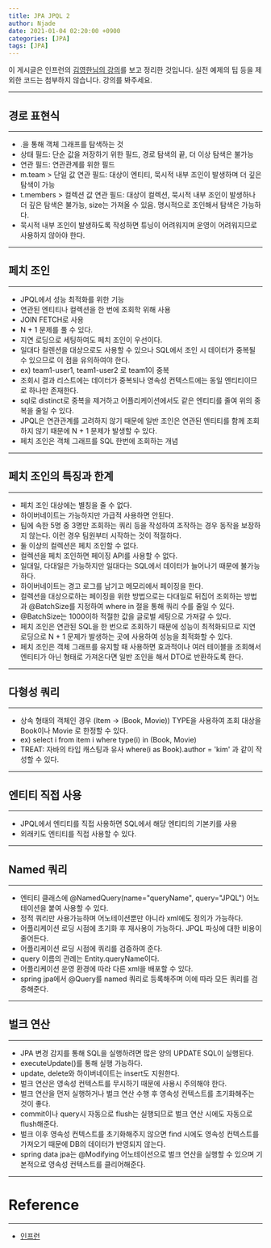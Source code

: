 ```yaml
---
title: JPA JPQL 2
author: Njade
date: 2021-01-04 02:20:00 +0900
categories: [JPA]
tags: [JPA]
---
```


이 게시글은 인프런의 [김영한님의 강의](https://www.inflearn.com/course/ORM-JPA-Basic)를 보고 정리한 것입니다.
실전 예제의 팁 등을 제외한 코드는 첨부하지 않습니다. 강의를 봐주세요.

---

## 경로 표현식
---
* .을 통해 객체 그래프를 탐색하는 것
* 상태 필드: 단순 값을 저장하기 위한 필드, 경로 탐색의 끝, 더 이상 탐색은 불가능
* 연관 필드: 연관관계를 위한 필드
* m.team > 단일 값 연관 필드: 대상이 엔티티, 묵시적 내부 조인이 발생하며 더 깊은 탐색이 가능
* t.members > 컬렉션 값 연관 필드: 대상이 컬렉션, 묵시적 내부 조인이 발생하나 더 깊은 탐색은 불가능, size는 가져올 수 있음. 명시적으로 조인해서 탐색은 가능하다.
* 묵시적 내부 조인이 발생하도록 작성하면 튜닝이 어려워지며 운영이 어려워지므로 사용하지 않아야 한다.

---

## 페치 조인
---
* JPQL에서 성능 최적화를 위한 기능
* 연관된 엔티티나 컬렉션을 한 번에 조회학 위해 사용
* JOIN FETCH로 사용
* N + 1 문제를 풀 수 있다.
* 지연 로딩으로 세팅하여도 페치 조인이 우선이다.
* 일대다 컬렌션을 대상으로도 사용할 수 있으나 SQL에서 조인 시 데이터가 중복될 수 있으므로 이 점을 유의하여야 한다. 
* ex) team1-user1, team1-user2 로 team1이 중복
* 조회시 결과 리스트에는 데이터가 중복되나 영속성 컨텍스트에는 동일 엔티티이므로 하나만 존재한다.
* sql로 distinct로 중복을 제거하고 어플리케이션에서도 같은 엔티티를 줄여 위의 중복을 줄일 수 있다.
* JPQL은 연관관계를 고려하지 않기 때문에 일반 조인은 연관된 엔티티를 함께 조회하지 않기 때문에 N + 1 문제가 발생할 수 있다.
* 페치 조인은 객체 그래프를 SQL 한번에 조회하는 개념

---

## 페치 조인의 특징과 한계
---
* 페치 조인 대상에는 별칭을 줄 수 없다.
* 하이버네이트는 가능하지만 가급적 사용하면 안된다.
* 팀에 속한 5명 중 3명만 조회하는 쿼리 등을 작성하여 조작하는 경우 동작을 보장하지 않는다. 이런 경우 팀원부터 시작하는 것이 적절하다.
* 둘 이상의 컬렉션은 페치 조인할 수 없다.
* 컬렉션을 페치 조인하면 페이징 API를 사용할 수 없다.
* 일대일, 다대일은 가능하지만 일대다는 SQL에서 데이터가 늘어나기 때문에 불가능하다.
* 하이버네이트는 경고 로그를 남기고 메모리에서 페이징을 한다.
* 컬렉션을 대상으로하는 페이징을 위한 방법으로는 다대일로 뒤집어 조회하는 방법과 @BatchSize를 지정하여 where in 절을 통해 쿼리 수를 줄일 수 있다.
* @BatchSize는 1000이하 적절한 값을 글로벌 세팅으로 가져갈 수 있다.
* 페치 조인은 연관된 SQL을 한 번으로 조회하기 때문에 성능이 최적화되므로 지연 로딩으로 N + 1 문제가 발생하는 곳에 사용하여 성능을 최적화할 수 있다.
* 페치 조인은 객체 그래프를 유지할 때 사용하면 효과적이나 여러 테이블을 조회해서 엔티티가 아닌 형태로 가져온다면 일반 조인을 해서 DTO로 반환하도록 한다.

---

## 다형성 쿼리
---
* 상속 형태의 객체인 경우 (Item -> (Book, Movie)) TYPE을 사용하여 조회 대상을 Book이나 Movie 로 한정할 수 있다.
* ex) select i from item i where type(i) in (Book, Movie)
* TREAT: 자바의 타입 캐스팅과 유사 where(i as Book).author = 'kim' 과 같이 작성할 수 있다.

---

## 엔티티 직접 사용
---
* JPQL에서 엔티티를 직접 사용하면 SQL에서 해당 엔티티의 기본키를 사용
* 외래키도 엔티티를 직접 사용할 수 있다.

---

## Named 쿼리
---
* 엔티티 클래스에 @NamedQuery(name="queryName", query="JPQL") 어노테이션을 붙여 사용할 수 있다.
* 정적 쿼리만 사용가능하며 어노테이션뿐만 아니라 xml에도 정의가 가능하다.
* 어플리케이션 로딩 시점에 초기화 후 재사용이 가능하다. JPQL 파싱에 대한 비용이 줄어든다.
* 어플리케이션 로딩 시점에 쿼리를 검증하여 준다.
* query 이름의 관례는 Entity.queryName이다.
* 어플리케이션 운영 환경에 따라 다른 xml을 배포할 수 있다.
* spring jpa에서 @Query를 named 쿼리로 등록해주며 이에 따라 모든 쿼리를 검증해준다.

---

## 벌크 연산
---
* JPA 변경 감지를 통해 SQL을 실행하려면 많은 양의 UPDATE SQL이 실행된다.
* executeUpdate()를 통해 실행 가능하다.
* update, delete와 하이버네이트는 insert도 지원한다.
* 벌크 연산은 영속성 컨텍스트를 무시하기 때문에 사용시 주의해야 한다.
* 벌크 연산을 먼저 실행하거나 벌크 연산 수행 후 영속성 컨텍스트를 초기화해주는 것이 좋다.
* commit이나 query시 자동으로 flush는 실행되므로 벌크 연산 시에도 자동으로 flush해준다.
* 벌크 이후 영속성 컨텍스트를 초기화해주지 않으면 find 시에도 영속성 컨텍스트를 가져오기 때문에 DB의 데이터가 반영되지 않는다.
* spring data jpa는 @Modifying 어노테이션으로 벌크 연산을 실행할 수 있으며 기본적으로 영속성 컨텍스트를 클리어해준다.

---

# Reference
---
- [인프런](https://www.inflearn.com/course/ORM-JPA-Basic)


